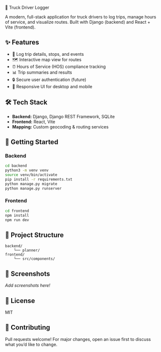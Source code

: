 🚚 Truck Driver Logger

A modern, full-stack application for truck drivers to log trips, manage hours of service, and visualize routes. Built with Django (backend) and React + Vite (frontend).

## ✨ Features

- 📝 Log trip details, stops, and events
- 🗺️ Interactive map view for routes
- ⏰ Hours of Service (HOS) compliance tracking
- 📊 Trip summaries and results
- 🔒 Secure user authentication (future)
- 📱 Responsive UI for desktop and mobile

## 🛠️ Tech Stack

- **Backend:** Django, Django REST Framework, SQLite
- **Frontend:** React, Vite
- **Mapping:** Custom geocoding & routing services

## 🚀 Getting Started

### Backend

```bash
cd backend
python3 -m venv venv
source venv/bin/activate
pip install -r requirements.txt
python manage.py migrate
python manage.py runserver
```

### Frontend

```bash
cd frontend
npm install
npm run dev
```

## 📂 Project Structure

```
backend/
	└── planner/
frontend/
	└── src/components/
```

## 📸 Screenshots

_Add screenshots here!_

## 📄 License

MIT

## 🤝 Contributing

Pull requests welcome! For major changes, open an issue first to discuss what you’d like to change.
